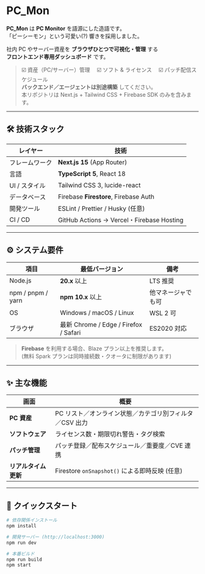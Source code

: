 # PC_Mon

**PC_Mon** は **PC Monitor** を語源にした造語です。  
「ピーシーモン」という可愛い(?) 響きを採用しました。

社内 PC やサーバー資産を **ブラウザひとつで可視化・管理** する  
**フロントエンド専用ダッシュボード** です。

> ☑️ 資産（PC/サーバー）管理  ☑️ ソフト & ライセンス  ☑️ パッチ配信スケジュール  
> **バックエンド／エージェントは別途構築** してください。  
> 本リポジトリは Next.js + Tailwind CSS + Firebase SDK のみを含みます。

---

## 🛠️ 技術スタック

| レイヤー       | 技術                                      |
| -------------- | ----------------------------------------- |
| フレームワーク | **Next.js 15** (App Router)               |
| 言語           | **TypeScript 5**, React 18                |
| UI / スタイル  | Tailwind CSS 3, lucide-react              |
| データベース   | Firebase **Firestore**, Firebase Auth     |
| 開発ツール     | ESLint / Prettier / Husky (任意)          |
| CI / CD        | GitHub Actions → Vercel・Firebase Hosting |

---

## ⚙️ システム要件

| 項目              | 最低バージョン                        | 備考               |
| ----------------- | ------------------------------------- | ------------------ |
| Node.js           | **20.x** 以上                         | LTS 推奨           |
| npm / pnpm / yarn | **npm 10.x** 以上                     | 他マネージャでも可 |
| OS                | Windows / macOS / Linux               | WSL 2 可           |
| ブラウザ          | 最新 Chrome / Edge / Firefox / Safari | ES2020 対応        |

> **Firebase** を利用する場合、Blaze プラン以上を推奨します。  
> (無料 Spark プランは同時接続数・クオータに制限があります)

---

## ✨ 主な機能

| 画面                 | 概要                                                    |
| -------------------- | ------------------------------------------------------- |
| **PC 資産**          | PC リスト／オンライン状態／カテゴリ別フィルタ／CSV 出力 |
| **ソフトウェア**     | ライセンス数・期限切れ警告・タグ検索                    |
| **パッチ管理**       | パッチ登録／配布スケジュール／重要度／CVE 連携          |
| **リアルタイム更新** | Firestore `onSnapshot()` による即時反映 (任意)          |

---

## 🏁 クイックスタート

```bash
# 依存関係インストール
npm install

# 開発サーバー (http://localhost:3000)
npm run dev

# 本番ビルド
npm run build
npm start
```
